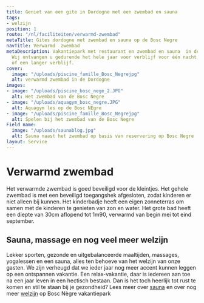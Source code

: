 ```yaml
---
title: Geniet van een gite in Dordogne met een zwembad en sauna
tags:
- welzijn
position: 1
route: "/nl/faciliteiten/verwarmd-zwembad"
metaTitle: Gites dordogne met zwembad en sauna op de Bosc Negre
navTitle: Verwarmd  zwembad
metaDescription: Vakantiepark met restaurant en zwembad en sauna  in de Dordogne.
  Wij ontvangen u gedurende het hele jaar voor verblijf voor één nacht, een weekend,
  of een langer verblijf.
cover:
  image: "/uploads/piscine_famille_Bosc_Negrejpg"
  alt: verwarmd zwembad in de Dordogne
images:
- image: "/uploads/piscine_bosc_nege_2.JPG"
  alt: Het zwembad van de Bosc Negre
- image: "/uploads/aquagym_bosc_negre.JPG"
  alt: Aquagym les op de Bosc NEgre
- image: "/uploads/piscine_famille_Bosc_Negrejpg"
  alt: Spelen bij het zwembad van de Bosc Negre
Field name:
  image: "/uploads/saunablog.jpg"
  alt: Sauna naast het zwembad op basis van reservering op Bosc Negre
layout: Service
---
```



# Verwarmd zwembad
Het verwarmde zwembad is goed beveiligd voor de kleintjes. Het gehele zwembad is met een beveiligd toegangshek afgesloten, zodat kinderen er niet alleen bij kunnen. Het kinderbadje heeft een eigen zonneterras om samen met de kinderen te genieten van zon en water. Het grote bad heeft een diepte van 30cm aflopend tot 1m90, verwarmd van begin mei tot eind september.

## Sauna, massage en nog veel meer welzijn
Lekker sporten, gezonde en uitgebalanceerde maaltijden, massages, yogalessen en een sauna, alles ten behoeve van het welzijn van onze gasten. We zijn verheugd dat we ieder jaar nog meer accent kunnen leggen op een ontspannen vakantie. Een relax-vakantie, daar is iedereen aan toe na een jaar leven in een hectisch bestaan. Dan is het toch heerlijk tot rust te komen en stil te staan bij je gezondheid?
Lees meer over [sauna](https://www.boscnegre-vacances.com/nl/sauna/)
en over nog meer [welzijn](https://www.boscnegre-vacances.com/nl/tag/welzijn) op Bosc Nègre vakantiepark